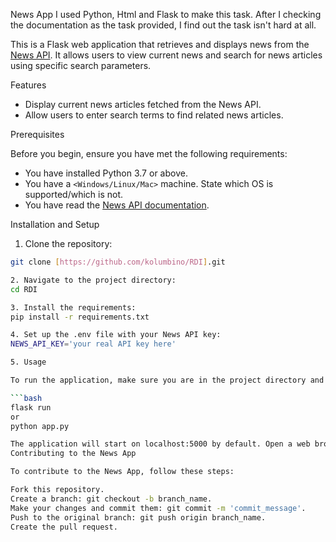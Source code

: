  News App
I used Python, Html and Flask to make this task.
After I checking the documentation as the task provided, I find out the task isn't hard at all.

This is a Flask web application that retrieves and displays news from the [News API](https://newsapi.org/).
It allows users to view current news and search for news articles using specific search parameters.

 Features

- Display current news articles fetched from the News API.
- Allow users to enter search terms to find related news articles.

 Prerequisites

Before you begin, ensure you have met the following requirements:
- You have installed Python 3.7 or above.
- You have a `<Windows/Linux/Mac>` machine. State which OS is supported/which is not.
- You have read the [News API documentation](https://newsapi.org/docs).

 Installation and Setup

1. Clone the repository:
```bash
git clone [https://github.com/kolumbino/RDI].git

2. Navigate to the project directory:
cd RDI

3. Install the requirements:
pip install -r requirements.txt

4. Set up the .env file with your News API key:
NEWS_API_KEY='your real API key here'

5. Usage

To run the application, make sure you are in the project directory and execute:

```bash
flask run
or
python app.py

The application will start on localhost:5000 by default. Open a web browser and navigate to http://localhost:5000 to use the News App.
Contributing to the News App

To contribute to the News App, follow these steps:

Fork this repository.
Create a branch: git checkout -b branch_name.
Make your changes and commit them: git commit -m 'commit_message'.
Push to the original branch: git push origin branch_name.
Create the pull request.
